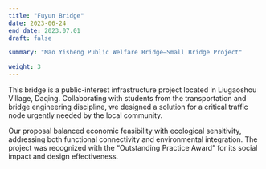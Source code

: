```yaml
---
title: "Fuyun Bridge"
date: 2023-06-24
end_date: 2023.07.01
draft: false

summary: "Mao Yisheng Public Welfare Bridge—Small Bridge Project"

weight: 3
---
```



This bridge is a public-interest infrastructure project located in Liugaoshou Village, Daqing. Collaborating with students from the transportation and bridge engineering discipline, we designed a solution for a critical traffic node urgently needed by the local community.

Our proposal balanced economic feasibility with ecological sensitivity, addressing both functional connectivity and environmental integration. The project was recognized with the “Outstanding Practice Award” for its social impact and design effectiveness.


